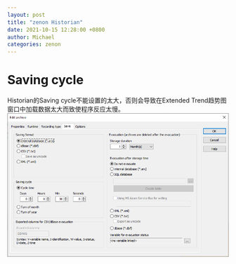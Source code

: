 ```yaml
---
layout: post
title: "zenon Historian"
date: 2021-10-15 12:28:00 +0800
author: Michael
categories: zenon
---
```


# Saving cycle
Historian的Saving cycle不能设置的太大，否则会导致在Extended Trend趋势图窗口中加载数据太大而致使程序反应太慢。  
![日志文件夹](/assets/pickmaster/HistorianSavingCycle.png)  